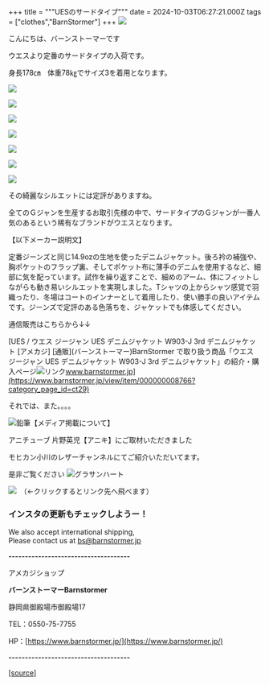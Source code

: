+++
title = """UESのサードタイプ"""
date = 2024-10-03T06:27:21.000Z
tags = ["clothes","BarnStormer"]
+++
[![](https://stat.ameba.jp/user_images/20231023/16/barnstormer-go/b2/03/p/o0420015015354743273.png)](https://ameblo.jp/barnstormer-go/entry-12825670498.html)

こんにちは、バーンストーマーです

ウエスより定番のサードタイプの入荷です。

身長178㎝　体重78㎏でサイズ3を着用となります。

[![](https://stat.ameba.jp/user_images/20241003/14/barnstormer-go/80/05/j/o0466070015493586220.jpg)](https://stat.ameba.jp/user_images/20241003/14/barnstormer-go/80/05/j/o0466070015493586220.jpg)

[![](https://stat.ameba.jp/user_images/20241003/14/barnstormer-go/4b/cd/j/o0466070015493586221.jpg)](https://stat.ameba.jp/user_images/20241003/14/barnstormer-go/4b/cd/j/o0466070015493586221.jpg)

[![](https://stat.ameba.jp/user_images/20241003/14/barnstormer-go/df/f4/j/o0466070015493586223.jpg)](https://stat.ameba.jp/user_images/20241003/14/barnstormer-go/df/f4/j/o0466070015493586223.jpg)

[![](https://stat.ameba.jp/user_images/20241003/14/barnstormer-go/c8/fb/j/o0466070015493586227.jpg)](https://stat.ameba.jp/user_images/20241003/14/barnstormer-go/c8/fb/j/o0466070015493586227.jpg)

[![](https://stat.ameba.jp/user_images/20241003/14/barnstormer-go/22/bd/j/o0450045015493586230.jpg)](https://stat.ameba.jp/user_images/20241003/14/barnstormer-go/22/bd/j/o0450045015493586230.jpg)

[![](https://stat.ameba.jp/user_images/20241003/14/barnstormer-go/10/08/j/o0450045015493586228.jpg)](https://stat.ameba.jp/user_images/20241003/14/barnstormer-go/10/08/j/o0450045015493586228.jpg)

[![](https://stat.ameba.jp/user_images/20241003/14/barnstormer-go/af/2a/j/o0450045015493586233.jpg)](https://stat.ameba.jp/user_images/20241003/14/barnstormer-go/af/2a/j/o0450045015493586233.jpg)

その綺麗なシルエットには定評がありますね。

全てのＧジャンを生産するお取引先様の中で、サードタイプのＧジャンが一番人気のあるという稀有なブランドがウエスとなります。

【以下メーカー説明文】

定番ジーンズと同じ14.9ozの生地を使ったデニムジャケット。後ろ衿の補強や、胸ポケットのフラップ裏、そしてポケット布に薄手のデニムを使用するなど、細部に気を配っています。試作を繰り返すことで、細めのアーム、体にフィットしながらも動き易いシルエットを実現しました。Tシャツの上からシャツ感覚で羽織ったり、冬場はコートのインナーとして着用したり、使い勝手の良いアイテムです。ジーンズで定評のある色落ちを、ジャケットでも体感してください。

通信販売はこちらから↓↓

[UES / ウエス ジージャン UES デニムジャケット W903-J 3rd デニムジャケット \[アメカジ\] \[通販\](バーンストーマー)BarnStormer で取り扱う商品「ウエス ジージャン UES デニムジャケット W903-J 3rd デニムジャケット」の紹介・購入ページ![リンク](https://c.stat100.ameba.jp/ameblo/symbols/v3.20.0/svg/gray/editor_link.svg)www.barnstormer.jp](https://www.barnstormer.jp/view/item/000000008766?category_page_id=ct29)

それでは、また。。。。

![鉛筆](https://stat100.ameba.jp/blog/ucs/img/char/char3/519.png)【メディア掲載について】

アニチューブ 片野英児【アニキ】にご取材いただきました

モヒカン小川のレザーチャンネルにてご紹介いただいてます。

是非ご覧ください ![グラサンハート](https://stat100.ameba.jp/blog/ucs/img/char/char3/148.png)

[![](https://stat.ameba.jp/user_images/20230412/16/barnstormer-go/6a/23/p/o0108010815269242493.png)](https://www.instagram.com/barnstormer_daily/)　（←クリックするとリンク先へ飛べます）

### インスタの更新もチェックしようー！

We also accept international shipping,  
Please contact us at bs@barnstormer.jp

**\-------------------------------------**

アメカジショップ

**バーンストーマーBarnstormer**

静岡県御殿場市御殿場17

TEL：0550-75-7755

HP：[https://www.barnstormer.jp/](https://www.barnstormer.jp/)

**\-------------------------------------**

[[source]](https://ameblo.jp/barnstormer-go/entry-12869867886.html)
